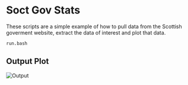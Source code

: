 # Soct Gov Stats
These scripts are a simple example of how to pull data from the Scottish goverment website,
extract the data of interest and plot that data.

```console
run.bash
```

## Output Plot
![Output](https://github.com/jaem/scot-gov-stats/c19_stats.png)
